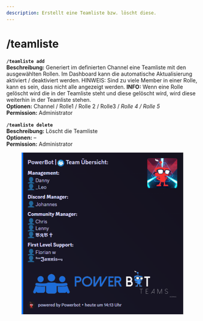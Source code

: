 ```yaml
---
description: Erstellt eine Teamliste bzw. löscht diese.
---
```


# /teamliste

**`/teamliste add`**\
**Beschreibung:** Generiert im definierten Channel eine Teamliste mit den ausgewählten Rollen. Im Dashboard kann die automatische Aktualisierung aktiviert / deaktiviert werden. HINWEIS: Sind zu viele Member in einer Rolle, kann es sein, dass nicht alle angezeigt werden. **INFO:** Wenn eine Rolle gelöscht wird die in der Teamliste steht und diese gelöscht wird, wird diese weiterhin in der Teamliste stehen.\
**Optionen:** Channel / Rolle1 / Rolle 2 / Rolle3 / _Rolle 4 / Rolle 5_\
**Permission:** Administrator

**`/teamliste delete`**\
**Beschreibung:** Löscht die Teamliste\
**Optionen:** –\
**Permission:** Administrator

<div align="center"><figure><img src="../../.gitbook/assets/Discord_NMNZaVjycG.png" alt=""><figcaption></figcaption></figure></div>
